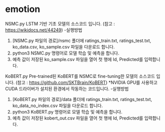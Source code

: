 # emotion
NSMC.py 
LSTM 기반 기초 모델의 소스코드 입니다. (참고 : https://wikidocs.net/44249)
-실행방법
1. [NSMC.py 파일의 경로]/nsmc 폴더에  ratings_train.txt, ratings_test.txt, ko_data.csv, ko_sample.csv 파일을 다운로드 합니다.
2. python3 NSMC.py 명령어로 모델 학습 및 예측을 합니다.
3. 예측 값이 저장된 ko_sample.csv 파일을 열어 첫 행에 Id, Predicted를 입력합니다.

KoBERT.py
Pre-trained된 KoBERT를 NSMC로 fine-tuning한 모델의 소스코드 입니다. (참고 : https://github.com/SKTBrain/KoBERT)
*NVIDIA GPU를 사용하고 CUDA 드라이버가 설치된 환경에서 작동하는 코드입니다.
-실행방법
1. [KoBERT.py 파일의 경로]/data 폴더에  ratings_train.txt, ratings_test.txt, ko_data_no_index.csv 파일을 다운로드 합니다.
2. python3 KoBERT.py 명령어로 모델 학습 및 예측을 합니다.
3. 예측 값이 저장된 kobert_out.csv 파일을 열어 첫 행에 Id, Predicted를 입력합니다.
